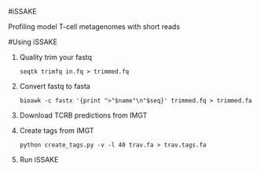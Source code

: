 #iSSAKE

Profiling model T-cell metagenomes with short reads

#Using iSSAKE

1. Quality trim your fastq

    ``seqtk trimfq in.fq > trimmed.fq``

2. Convert fastq to fasta

    ``bioawk -c fastx '{print ">"$name"\n"$seq}' trimmed.fq > trimmed.fa``

3. Download TCRB predictions from IMGT

4. Create tags from IMGT

    ``python create_tags.py -v -l 40 trav.fa > trav.tags.fa``

5. Run iSSAKE
